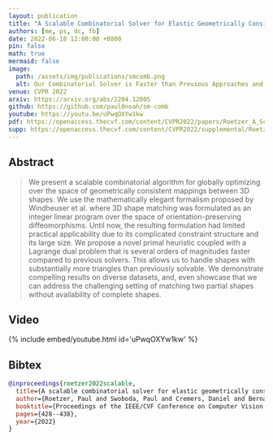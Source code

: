 ```yaml
---
layout: publication
title: "A Scalable Combinatorial Solver for Elastic Geometrically Consistent 3D Shape Matching"
authors: [me, ps, dc, fb]
date: 2022-06-18 12:00:00 +0800
pin: false
math: true
mermaid: false
image:
  path: /assets/img/publications/smcomb.png
  alt: Our Combinatorial Solver is Faster than Previous Approaches and is Applicable to Partial Shapes
venue: CVPR 2022
arxiv: https://arxiv.org/abs/2204.12805
github: https://github.com/paul0noah/sm-comb
youtube: https://youtu.be/uPwqOXYw1kw
pdf: https://openaccess.thecvf.com/content/CVPR2022/papers/Roetzer_A_Scalable_Combinatorial_Solver_for_Elastic_Geometrically_Consistent_3D_Shape_CVPR_2022_paper.pdf
supp: https://openaccess.thecvf.com/content/CVPR2022/supplemental/Roetzer_A_Scalable_Combinatorial_CVPR_2022_supplemental.pdf
---
```


## Abstract

> We present a scalable combinatorial algorithm for globally optimizing over the space of geometrically consistent mappings between 3D shapes. We use the mathematically elegant formalism proposed by Windheuser et al. where 3D shape matching was formulated as an integer linear program over the space of orientation-preserving diffeomorphisms. Until now, the resulting formulation had limited practical applicability due to its complicated constraint structure and its large size. We propose a novel primal heuristic coupled with a Lagrange dual problem that is several orders of magnitudes faster compared to previous solvers. This allows us to handle shapes with substantially more triangles than previously solvable. We demonstrate compelling results on diverse datasets, and, even showcase that we can address the challenging setting of matching two partial shapes without availability of complete shapes.

## Video

{% include embed/youtube.html id='uPwqOXYw1kw' %}

## Bibtex
```bibtex
@inproceedings{roetzer2022scalable,
  title={A scalable combinatorial solver for elastic geometrically consistent 3d shape matching},
  author={Roetzer, Paul and Swoboda, Paul and Cremers, Daniel and Bernard, Florian},
  booktitle={Proceedings of the IEEE/CVF Conference on Computer Vision and Pattern Recognition},
  pages={428--438},
  year={2022}
}
```
